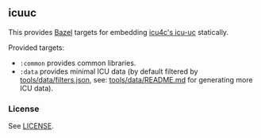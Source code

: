 ## icuuc

This provides [Bazel](https://bazel.build) targets for embedding [icu4c's icu-uc](https://github.com/unicode-org/icu/tree/master/icu4c) statically.

Provided targets:
- `:common` provides common libraries.
- `:data` provides minimal ICU data (by default filtered by [tools/data/filters.json](tools/data/filters.json), see: [tools/data/README.md](tools/data/README.md) for generating more ICU data).

### License

See [LICENSE](LICENSE).
